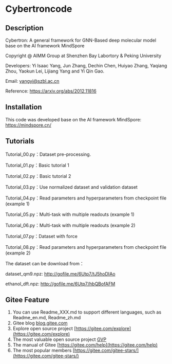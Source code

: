 # Cybertroncode

## Description

Cybertron: A general framework for GNN-Based deep molecular model base on the AI framework MindSpore

Copyright @ AIMM Group at Shenzhen Bay Labortory & Peking University

Developers: Yi Isaac Yang, Jun Zhang, Dechin Chen, Huiyao Zhang, Yaqiang Zhou,
            Yaokun Lei, Lijiang Yang and Yi Qin Gao.

Email: yangyi@szbl.ac.cn

Reference:  <https://arxiv.org/abs/2012.11816>

## Installation

This code was developed base on the AI framework MindSpore: <https://mindspore.cn/>

## Tutorials

Tutorial_00.py：Dataset pre-processing.

Tutorial_01.py：Basic tutorial 1

Tutorial_02.py：Basic tutorial 2

Tutorial_03.py：Use normalized dataset and validation dataset

Tutorial_04.py：Read parameters and hyperparameters from checkpoint file (example 1)

Tutorial_05.py：Multi-task with multiple readouts (example 1)

Tutorial_06.py：Multi-task with multiple readouts (example 2)

Tutorial_07.py：Dataset with force

Tutorial_08.py：Read parameters and hyperparameters from checkpoint file (example 2)

The dataset can be download from：

dataset_qm9.npz: <http://gofile.me/6Utp7/tJ5hoDIAo>

ethanol_dft.npz: <http://gofile.me/6Utp7/hbQBofAFM>

## Gitee Feature

1. You can use Readme\_XXX.md to support different languages, such as Readme\_en.md, Readme\_zh.md
2. Gitee blog [blog.gitee.com](https://blog.gitee.com)
3. Explore open source project [https://gitee.com/explore](https://gitee.com/explore)
4. The most valuable open source project [GVP](https://gitee.com/gvp)
5. The manual of Gitee [https://gitee.com/help](https://gitee.com/help)
6. The most popular members  [https://gitee.com/gitee-stars/](https://gitee.com/gitee-stars/)
